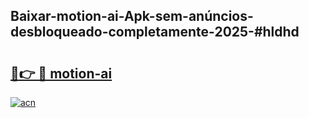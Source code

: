 ## Baixar-motion-ai-Apk-sem-anúncios-desbloqueado-completamente-2025-#hldhd

# <h2><a href="https://ainizakaria.my?title=motion-ai&ref=20M">🔗👉 🔴 motion-ai</a></h2>

[![acn](https://github.com/user-attachments/assets/0f9c940e-d8b0-45ae-aac7-cd30a18b3e1c)](https://ainizakaria.my?title=motion-ai&ref=20M)

